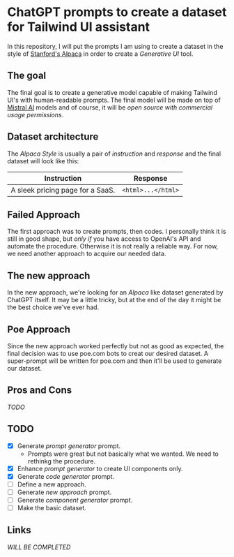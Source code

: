 # ChatGPT prompts to create a dataset for Tailwind UI assistant

In this repository, I will put the prompts I am using to create a dataset in the style of [Stanford's Alpaca](https://github.com/tatsu-lab/stanford_alpaca) in order to create a _Generative UI_ tool.

## The goal

The final goal is to create a generative model capable of making Tailwind UI's with human-readable prompts. The final model will be made on top of [Mistral AI](https://mistral.ai) models and of course, it will be _open source with commercial usage permissions_.

## Dataset architecture

The _Alpaca Style_ is usually a pair of _instruction_ and _response_ and the final dataset will look like this:

| Instruction | Response |
|:---------------------------------:|:--------------------------------:|
| A sleek pricing page for a SaaS.| ```<html>...</html>```             |

## Failed Approach

The first approach was to create prompts, then codes. I personally think it is still in good shape, but _only if_ you have access to OpenAI's API and automate the procedure. Otherwise it is not really a reliable way. For now, we need another approach to acquire our needed data.

## The new approach

In the new approach, we're looking for an _Alpaca_ like dataset generated by ChatGPT itself. It may be a little tricky, but at the end of the day it might be the best choice we've ever had.

## Poe Approach 

Since the new approach worked perfectly but not as good as expected, the final decision was to use poe.com bots to creat our desired dataset. A super-prompt will be written for poe.com and then it'll be used to generate our dataset. 

## Pros and Cons

_TODO_

## TODO

- [x] Generate _prompt generator_ prompt.
    - Prompts were great but not basically what we wanted. We need to rethinkg the procedure.
- [x] Enhance _prompt generator_ to create UI components only.
- [x] Generate _code generator_ prompt.
- [ ] Define a new approach. 
- [ ] Generate _new approach_ prompt.
- [ ] Generate _component generator_ prompt.
- [ ] Make the basic dataset.

## Links

_WILL BE COMPLETED_